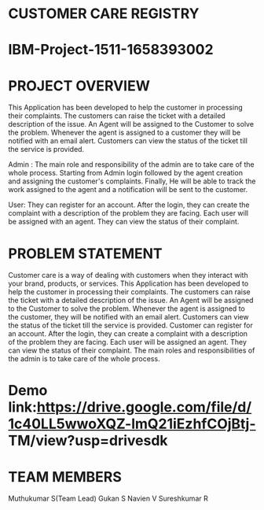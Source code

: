 #                                                                 CUSTOMER CARE REGISTRY
#                                                              IBM-Project-1511-1658393002
# PROJECT OVERVIEW
 
  This Application has been developed to help the customer in processing their
complaints. The customers can raise the ticket with a detailed description of the issue.
An Agent will be assigned to the Customer to solve the problem. Whenever the agent is
assigned to a customer they will be notified with an email alert. Customers can view the
status of the ticket till the service is provided.

  Admin : The main role and responsibility of the admin are to take care of the
whole process. Starting from Admin login followed by the agent creation and assigning
the customer's complaints. Finally, He will be able to track the work assigned to the
agent and a notification will be sent to the customer.

  User: They can register for an account.  After the login, they can create the
complaint with a description of the problem they are facing.  Each user will be assigned
with an agent.  They can view the status of their complaint.

# PROBLEM STATEMENT

  Customer care is a way of dealing with customers when they interact with your
brand, products, or services. This Application has been developed to help the customer
in processing their complaints.
  The customers can raise the ticket with a detailed description of the issue. An
Agent will be assigned to the Customer to solve the problem. Whenever the agent is
assigned to the customer, they will be notified with an email alert. Customers can view
the status of the ticket till the service is provided.
  Customer can register for an account. After the login, they can create a complaint
with a description of the problem they are facing. Each user will be assigned an agent.
They can view the status of their complaint. The main roles and responsibilities of the
admin is to take care of the whole process.


# Demo link:https://drive.google.com/file/d/1c40LL5wwoXQZ-lmQ21iEzhfCOjBtj-  TM/view?usp=drivesdk


# TEAM MEMBERS
Muthukumar S(Team Lead)
Gukan S
Navien V
Sureshkumar R
























